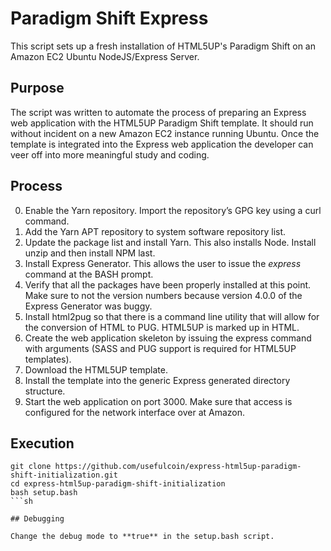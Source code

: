 # Paradigm Shift Express

This script sets up a fresh installation of HTML5UP's Paradigm Shift on an Amazon EC2 Ubuntu NodeJS/Express Server.

## Purpose

The script was written to automate the process of preparing an Express web application with the HTML5UP Paradigm Shift template. It should run without incident on a new Amazon EC2 instance running Ubuntu. Once the template is integrated into the Express web application the developer can veer off into more meaningful study and coding.

## Process

0. Enable the Yarn repository. Import the repository’s GPG key using a curl command.
1. Add the Yarn APT repository to system software repository list.
2. Update the package list and install Yarn. This also installs Node. Install unzip and then install NPM last.
3. Install Express Generator. This allows the user to issue the *express* command at the BASH prompt.
4. Verify that all the packages have been properly installed at this point. Make sure to not the version numbers because version 4.0.0 of the Express Generator was buggy.
5. Install html2pug so that there is a command line utility that will allow for the conversion of HTML to PUG. HTML5UP is marked up in HTML.
6. Create the web application skeleton by issuing the express command with arguments (SASS and PUG support is required for HTML5UP templates).
7. Download the HTML5UP template.
8. Install the template into the generic Express generated directory structure.
9. Start the web application on port 3000. Make sure that access is configured for the network interface over at Amazon.

## Execution
```
git clone https://github.com/usefulcoin/express-html5up-paradigm-shift-initialization.git
cd express-html5up-paradigm-shift-initialization
bash setup.bash
```sh

## Debugging

Change the debug mode to **true** in the setup.bash script.

